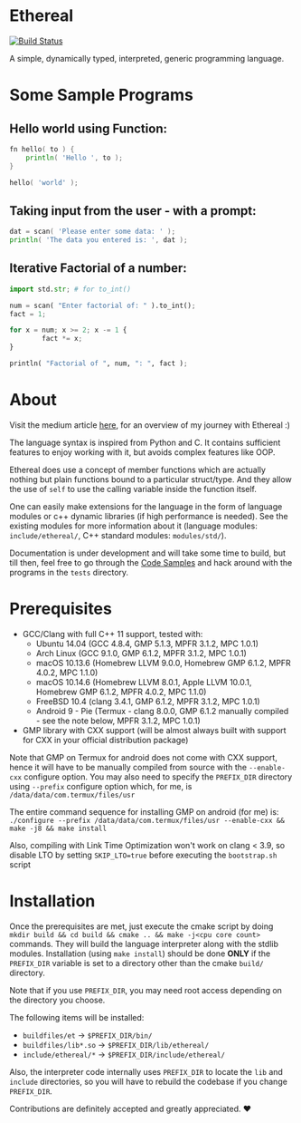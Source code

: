 # Ethereal

[![Build Status](https://api.cirrus-ci.com/github/Electrux/Ethereal.svg?branch=master)](https://cirrus-ci.com/github/Electrux/Ethereal)

A simple, dynamically typed, interpreted, generic programming language.

# Some Sample Programs

## Hello world using Function:
```go
fn hello( to ) {
	println( 'Hello ', to );
}

hello( 'world' );
```

## Taking input from the user - with a prompt:
```go
dat = scan( 'Please enter some data: ' );
println( 'The data you entered is: ', dat );
```

## Iterative Factorial of a number:
```python
import std.str; # for to_int()

num = scan( "Enter factorial of: " ).to_int();
fact = 1;

for x = num; x >= 2; x -= 1 {
        fact *= x;
}

println( "Factorial of ", num, ": ", fact );
```

# About

Visit the medium article [here](https://medium.com/p/so-i-created-a-programming-language-4d9c11038d22?source=email-852839018f8a--writer.postDistributed&sk=d09aaa9916783522215c1024f3ef86f2), for an overview of my journey with Ethereal :)

The language syntax is inspired from Python and C. It contains sufficient features to enjoy working with it, but avoids complex features like OOP.

Ethereal does use a concept of member functions which are actually nothing but plain functions bound to a particular struct/type. And they allow the use of `self` to use the calling variable inside the function itself.

One can easily make extensions for the language in the form of language modules or c++ dynamic libraries (if high performance is needed). See the existing modules for more information about it (language modules: `include/ethereal/`, C++ standard modules: `modules/std/`).

Documentation is under development and will take some time to build, but till then, feel free to go through the [Code Samples](https://github.com/Electrux/Ethereal/blob/master/Samples.md) and hack around with the programs in the `tests` directory.

# Prerequisites

*  GCC/Clang with full C++ 11 support, tested with:
    *  Ubuntu 14.04 (GCC 4.8.4, GMP 5.1.3, MPFR 3.1.2, MPC 1.0.1)
    *  Arch Linux (GCC 9.1.0, GMP 6.1.2, MPFR 3.1.2, MPC 1.0.1)
    *  macOS 10.13.6 (Homebrew LLVM 9.0.0, Homebrew GMP 6.1.2, MPFR 4.0.2, MPC 1.1.0)
    *  macOS 10.14.6 (Homebrew LLVM 8.0.1, Apple LLVM 10.0.1, Homebrew GMP 6.1.2, MPFR 4.0.2, MPC 1.1.0)
    *  FreeBSD 10.4 (clang 3.4.1, GMP 6.1.2, MPFR 3.1.2, MPC 1.0.1)
    *  Android 9 - Pie (Termux - clang 8.0.0, GMP 6.1.2 manually compiled - see the note below, MPFR 3.1.2, MPC 1.0.1)
*  GMP library with CXX support (will be almost always built with support for CXX in your official distribution package)

Note that GMP on Termux for android does not come with CXX support, hence it will have to be manually compiled from source with the `--enable-cxx` configure option. You may also need to specify the `PREFIX_DIR` directory using `--prefix` configure option which, for me, is `/data/data/com.termux/files/usr`

The entire command sequence for installing GMP on android (for me) is: `./configure --prefix /data/data/com.termux/files/usr --enable-cxx && make -j8 && make install`

Also, compiling with Link Time Optimization won't work on clang < 3.9, so disable LTO by setting `SKIP_LTO=true` before executing the `bootstrap.sh` script

# Installation

Once the prerequisites are met, just execute the cmake script by doing `mkdir build && cd build && cmake .. && make -j<cpu core count>` commands. They will build the language interpreter along with the stdlib modules. Installation (using `make install`) should be done **ONLY** if the `PREFIX_DIR` variable is set to a directory other than the cmake `build/` directory.

Note that if you use `PREFIX_DIR`, you may need root access depending on the directory you choose.

The following items will be installed:

*  `buildfiles/et` -> `$PREFIX_DIR/bin/`
*  `buildfiles/lib*.so` -> `$PREFIX_DIR/lib/ethereal/`
*  `include/ethereal/*` -> `$PREFIX_DIR/include/ethereal/`

Also, the interpreter code internally uses `PREFIX_DIR` to locate the `lib` and `include` directories, so you will have to rebuild the codebase if you change `PREFIX_DIR`.

Contributions are definitely accepted and greatly appreciated. ❤️
